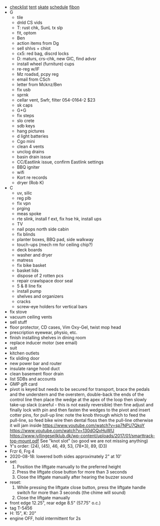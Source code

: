 - [checklist](checklist.html) [tent](https://www.youtube.com/watch?v=CvNA0EYfeBc) [skate](https://www.haltonhills.ca/simpletrack) [schedule](schedule.html) [fibon](fibon.html)
- G
  - tile
  - dnld CS vids
  - T: rust chk, SunL tx slp
  - fit, optom
  - Ben
  - action items from Dg
  - sell shlvs + chiot
  - cx5: red bag, discrd locks
  - D: maturs, crs-chk, new GIC, find advsr
  - install wheel (furniture) cups
  - re-reg w/IF
  - Mz roadsd, pcpy reg
  - email from CSch
  - letter from Mcknz/Ben
  - fix usb
  - sprnk
  - cellar vent, Swfr, filter 054-0164-2 $23
  - sk caps
  - G+G
  - fix steps
  - slo crete
  - sdb keys
  - hang pictures
  - d light batteries
  - Cgo mini
  - clean 4 vents
  - unclog drains
  - basin drain issue
  - CC/Eastlink issue, confirm Eastlink settings
  - BBQ igniter
  - wifi
  - Kort re records
  - dryer (Rob K)
- C
  - uv, silic
  - reg plb
  - fix vpn
  - prging
  - meas spoke
  - rte slink, install f ext, fix hse hk, install ups
  - TV
  - nail pops north side cabin
  - fix blinds
  - planter boxes, BBQ pad, side walkway
  - touch-ups (mech rm for ceiling chip?)
  - deck boards
  - washer and dryer
  - matress
  - fix bike basket
  - basket lids
  - dispose of 2 rotten pcs
  - repair crawlspace door seal
  - 5 & 8 line fix
  - install pump
  - shelves and organizers
  - cracks
  - screw-eye holders for vertical bars
- fix stove
- vacuum ceiling vents
- sell stuff
- floor protector, CD cases, Vim Oxy-Gel, twist mop head
- prescription eyewear, physio, etc.
- finish installing shelves in dining room
- replace inducer motor (see email)
- suit
- kitchen outlets
- fix sliding door
- new power bar and router
- insulate range hood duct
- clean basement floor drain
- list SDBs and accounts
- GMP gift card
- pivot is keyed but needs to be secured for transport, brace the pedals and the understern and the overstern, double-back the ends of the control line then place the wedge at the apex of the loop then slowly take-up slack (careful - this is not easily reversible) then fine adjust and finally lock with pin and then fasten the wedges to the pivot and insert cotter pins, for pull-up line: note the knob through which to feed the pull-line, so feed bike wire then dental floss then the pull-line otherwise it will jam inside https://www.youtube.com/watch?v=sp7NPU7QkoY https://www.youtube.com/watch?v=130dOQvHuWU https://www.jyllingesejlklub.dk/wp-content/uploads/2017/01/smarttrack-top-mount.pdf See "knot slot" (so good we are not missing anything)
- Y's order: (24), (45), 46, 49, 53, (78*3), 89, (D3)
- Frzr 6, Frg 4
- 2020-08-18: lowered both sides approximately 2" at 10'
- set:
  1. Position the liftgate manually to the preferred height
  1. Press the liftgate close button for more than 3 seconds
  1. Close the liftgate manually after hearing the buzzer sound
- reset:
  1. While pressing the liftgate close button, press the liftgate handle switch for more than 3 seconds (the chime will sound)
  1. Close the liftgate manually
- front edge 12.25", rear edge 8.5" (57.75" o.c.)
- tag T-5456
- H: 15", K: 20"
- engine OFF, hold intermittent for 2s
